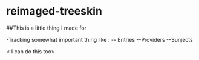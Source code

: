 # reimaged-treeskin

##This is a little thing I made for

-Tracking somewhat important thing like : 
-- Entries
--Providers
--Sunjects

< I can do this too>